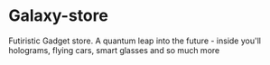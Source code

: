 # Galaxy-store
Futiristic Gadget store. A quantum leap into the future - inside you'll holograms, flying cars, smart glasses and so much more
